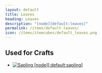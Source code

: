 ```yaml
---
layout: default
title: Leaves
heading: Leaves
description: "[node][default:leaves]"
permalink: /items/default-leaves/
icon: /items/itemcubes/default_leaves.png
---
```



## Used for Crafts

<ul class="list-items">
    <li><a href="{{site.baseurl}}/items/default-sapling/"><img src="{{site.baseurl}}/assets/img/items/itemcubes/default_sapling.png" data-toggle="tooltip" title="Sapling [node][:default:sapling]"></a></li>
</ul>